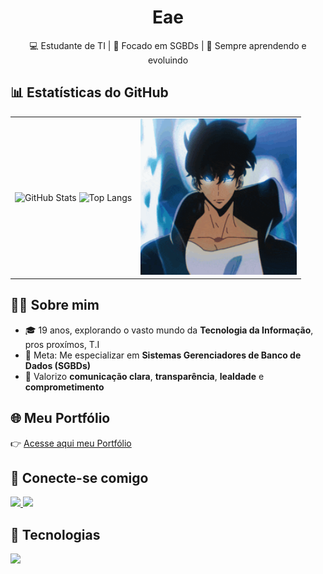 <h1 align="center">Eae</h1>

<p align="center">
  💻 Estudante de TI | 🚀 Focado em SGBDs | 🌱 Sempre aprendendo e evoluindo
</p>

## 📊 Estatísticas do GitHub
<table>
  <tr>
    <td>
      <img src="https://github-readme-stats.vercel.app/api?username=viniciusc4&show_icons=true&theme=tokyonight" alt="GitHub Stats" height="160"/>
      <img src="https://github-readme-stats.vercel.app/api/top-langs/?username=viniciusc4&layout=compact&theme=tokyonight" alt="Top Langs" height="160"/>
    </td>
    <td>
      <img src="assets/coding.gif" width="250" alt="Coding gif"/>
    </td>
  </tr>
</table>

## 🧑‍💻 Sobre mim
- 🎓 19 anos, explorando o vasto mundo da **Tecnologia da Informação**, pros proxímos, T.I  
- 🎯 Meta: Me especializar em **Sistemas Gerenciadores de Banco de Dados (SGBDs)**  
- 🤝 Valorizo **comunicação clara**, **transparência**, **lealdade** e **comprometimento**

## 🌐 Meu Portfólio
👉 [Acesse aqui meu Portfólio](https://viniciusc4.github.io/portifolio-vinicius-galvao/#)  

## 🤝 Conecte-se comigo
<p>
  <a href="https://www.linkedin.com/in/vinícius-galvão-546328304" target="_blank">
    <img src="https://img.shields.io/badge/LinkedIn-0077B5?style=for-the-badge&logo=linkedin&logoColor=white"/>
  </a>
  <a href="mailto:vinijobs5119@gmail.com" target="_blank">
    <img src="https://img.shields.io/badge/Gmail-D14836?style=for-the-badge&logo=gmail&logoColor=white"/>
  </a>
</p>

## 🚀 Tecnologias
<p>
  <img src="https://skillicons.dev/icons?i=js,html,css,react,python,c,mysql,firebase,git,github,vscode" />
</p>
